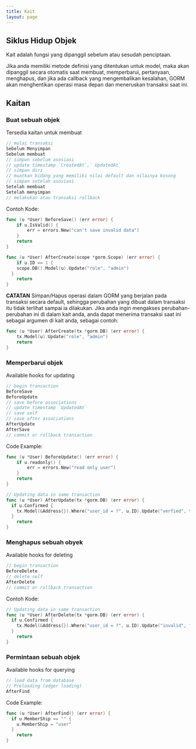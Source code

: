 ```yaml
---
title: Kait
layout: page
---
```

## Siklus Hidup Objek

Kait adalah fungsi yang dipanggil sebelum atau sesudah penciptaan.

Jika anda memiliki metode definisi yang ditentukan untuk model, maka akan dipanggil secara otomatis saat membuat, memperbarui, pertanyaan, menghapus, dan jika ada callback yang mengembalikan kesalahan, GORM akan menghentikan operasi masa depan dan meneruskan transaksi saat ini.

## Kaitan

### Buat sebuah objek

Tersedia kaitan untuk membuat

```go
// mulai transaksi
Sebelum Menyimpan
Sebelum membuat
// simpan sebelum asosiasi
// update timestamp `CreatedAt`,` UpdatedAt`
// simpan diri
// muatkan bidang yang memiliki nilai default dan nilainya kosong
// simpan setelah asosiasi
Setelah membuat
Setelah menyimpan
// melakukan atau transaksi rollback
```

Contoh Kode:

```go
func (u *User) BeforeSave() (err error) {
    if u.IsValid() {
        err = errors.New("can't save invalid data")
    }
    return
}

func (u *User) AfterCreate(scope *gorm.Scope) (err error) {
    if u.ID == 1 {
    scope.DB().Model(u).Update("role", "admin")
  }
    return
}
```

**CATATAN** Simpan/Hapus operasi dalam GORM yang berjalan pada transaksi secara default, sehingga perubahan yang dibuat dalam transaksi itu tidak terlihat sampai ia dilakukan. Jika anda ingin mengakses perubahan-perubahan ini di dalam kait anda, anda dapat menerima transaksi saat ini sebagai argumen di kait anda, sebagai contoh:

```go
func (u *User) AfterCreate(tx *gorm.DB) (err error) {
    tx.Model(u).Update("role", "admin")
    return
}
```

### Memperbarui objek

Available hooks for updating

```go
// begin transaction
BeforeSave
BeforeUpdate
// save before associations
// update timestamp `UpdatedAt`
// save self
// save after associations
AfterUpdate
AfterSave
// commit or rollback transaction
```

Code Example:

```go
func (u *User) BeforeUpdate() (err error) {
    if u.readonly() {
        err = errors.New("read only user")
    }
    return
}

// Updating data in same transaction
func (u *User) AfterUpdate(tx *gorm.DB) (err error) {
  if u.Confirmed {
    tx.Model(&Address{}).Where("user_id = ?", u.ID).Update("verfied", true)
  }
    return
}
```

### Menghapus sebuah obyek

Available hooks for deleting

```go
// begin transaction
BeforeDelete
// delete self
AfterDelete
// commit or rollback transaction
```

Contoh Kode:

```go
// Updating data in same transaction
func (u *User) AfterDelete(tx *gorm.DB) (err error) {
  if u.Confirmed {
    tx.Model(&Address{}).Where("user_id = ?", u.ID).Update("invalid", false)
  }
    return
}
```

### Permintaan sebuah objek

Available hooks for querying

```go
// load data from database
// Preloading (edger loading)
AfterFind
```

Code Example:

```go
func (u *User) AfterFind() (err error) {
  if u.MemberShip == "" {
    u.MemberShip = "user"
  }
    return
}
```